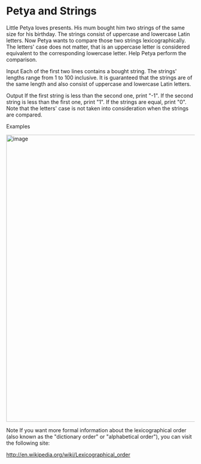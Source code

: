 # Petya and Strings #
Little Petya loves presents. His mum bought him two strings of the same size for his birthday. The strings consist of uppercase and lowercase Latin letters. Now Petya wants to compare those two strings lexicographically. The letters' case does not matter, that is an uppercase letter is considered equivalent to the corresponding lowercase letter. Help Petya perform the comparison.

Input
Each of the first two lines contains a bought string. The strings' lengths range from 1 to 100 inclusive. It is guaranteed that the strings are of the same length and also consist of uppercase and lowercase Latin letters.

Output
If the first string is less than the second one, print "-1". If the second string is less than the first one, print "1". If the strings are equal, print "0". Note that the letters' case is not taken into consideration when the strings are compared.

Examples


<img width="765" alt="image" src="https://github.com/user-attachments/assets/3d2447ed-37ee-466d-9d48-985074582960">

Note
If you want more formal information about the lexicographical order (also known as the "dictionary order" or "alphabetical order"), you can visit the following site:

http://en.wikipedia.org/wiki/Lexicographical_order
